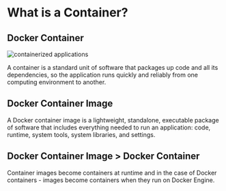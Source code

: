 # What is a Container?

## Docker Container

![containerized applications](https://raw.githubusercontent.com/timshingyu/docker-guide/master/images/containerized_applications.png)

A container is a standard unit of software that packages up code and all its dependencies, so the application runs quickly and reliably from one computing environment to another.

## Docker Container Image

A Docker container image is a lightweight, standalone, executable package of software that includes everything needed to run an application: code, runtime, system tools, system libraries, and settings.

## Docker Container Image > Docker Container

Container images become containers at runtime and in the case of Docker containers - images become containers when they run on Docker Engine.